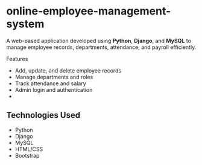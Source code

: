 # online-employee-management-system
A web-based application developed using **Python**, **Django**, and **MySQL** to manage employee records, departments, attendance, and payroll efficiently.

 Features
- Add, update, and delete employee records
- Manage departments and roles
- Track attendance and salary
- Admin login and authentication
- 
## Technologies Used
- Python
- Django
- MySQL
- HTML/CSS
- Bootstrap 
